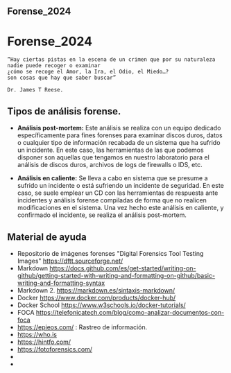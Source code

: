 ## Forense_2024

# Forense_2024
```
”Hay ciertas pistas en la escena de un crimen que por su naturaleza nadie puede recoger o examinar
¿cómo se recoge el Amor, la Ira, el Odio, el Miedo…?
son cosas que hay que saber buscar” 

Dr. James T Reese. 

```

## Tipos de análisis forense.

- <b>Análisis post-mortem:</b>  Este análisis se realiza con un equipo dedicado específicamente para fines forenses para examinar discos duros, datos o cualquier tipo de información recabada de un sistema que ha sufrido un incidente. En este caso, las herramientas de las que podemos disponer son aquellas que tengamos en nuestro laboratorio para el análisis de discos duros, archivos de logs de firewalls o IDS, etc. 

- <b>Análisis en caliente:</b>  Se lleva a cabo en sistema que se presume a sufrido un incidente o está sufriendo un incidente de seguridad. En este caso, se suele emplear un CD con las herramientas de respuesta ante incidentes y análisis forense compiladas de forma que no realicen modificaciones en el sistema. Una vez hecho este análisis en caliente, y confirmado el incidente, se realiza el análisis post-mortem.








## Material de ayuda

- Repositorio de imágenes forenses "Digital Forensics Tool Testing Images" https://dftt.sourceforge.net/
- Markdown https://docs.github.com/es/get-started/writing-on-github/getting-started-with-writing-and-formatting-on-github/basic-writing-and-formatting-syntax
- Markdown 2.   https://markdown.es/sintaxis-markdown/
- Docker https://www.docker.com/products/docker-hub/
- Docker School   https://www.w3schools.io/docker-tutorials/
- FOCA  https://telefonicatech.com/blog/como-analizar-documentos-con-foca
- https://epieos.com/  : Rastreo de información.
- https://who.is
- https://hintfo.com/
- https://fotoforensics.com/
-  
- 

## 
